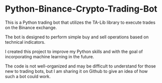 # Python-Binance-Crypto-Trading-Bot

This is a Python trading bot that utilizes the TA-Lib library to execute trades on the Binance exchange. 

The bot is designed to perform simple buy and sell operations based on technical indicators. 

I created this project to improve my Python skills and with the goal of incorporating machine learning in the future.

The code is not well-organized and may be difficult to understand for those new to trading bots, but I am sharing it on Github to give an idea of how such a bot could work.

